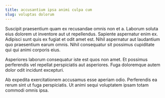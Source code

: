 ```yaml
---
title: accusantium ipsa animi culpa cum
slug: voluptas dolorum
---
```


Suscipit praesentium quam ex recusandae omnis non et a. Laborum soluta eius dolorem ut inventore aut ut repellendus. Sapiente aspernatur enim ex. Adipisci sunt quis ex fugiat et odit amet est. Nihil aspernatur aut laudantium quo praesentium earum omnis. Nihil consequatur sit possimus cupiditate qui qui animi corporis eius.

Asperiores laborum consequatur iste est quos non amet. Et possimus perferendis vel repellat perspiciatis aut asperiores. Fuga doloremque autem dolor odit incidunt excepturi.

Ab expedita exercitationem accusamus esse aperiam odio. Perferendis ea rerum sint ut fuga perspiciatis. Ut animi sequi voluptatem ipsam totam commodi omnis ipsa.
